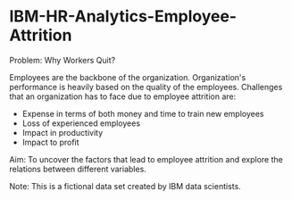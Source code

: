 # IBM-HR-Analytics-Employee-Attrition

Problem: Why Workers Quit?

Employees are the backbone of the organization. Organization's performance is heavily based on the quality of the employees. Challenges that an organization has to face due to employee attrition are:
-	Expense in terms of both money and time to train new employees
-	Loss of experienced employees
-	Impact in productivity
-	Impact to profit

Aim: To uncover the factors that lead to employee attrition and explore the relations between different variables.

Note: This is a fictional data set created by IBM data scientists.


